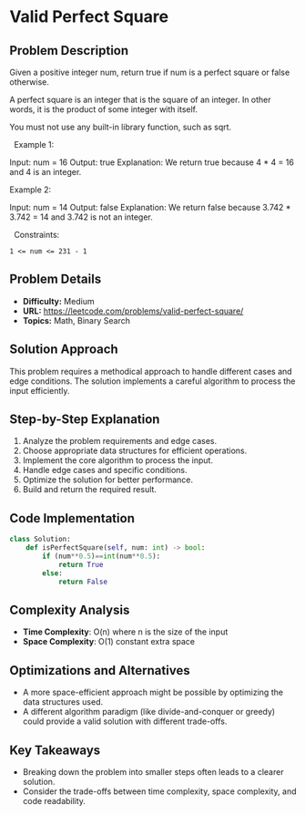 # Valid Perfect Square

## Problem Description

Given a positive integer num, return true if num is a perfect square or false otherwise.

A perfect square is an integer that is the square of an integer. In other words, it is the product of some integer with itself.

You must not use any built-in library function, such as sqrt.

 
Example 1:


Input: num = 16
Output: true
Explanation: We return true because 4 * 4 = 16 and 4 is an integer.


Example 2:


Input: num = 14
Output: false
Explanation: We return false because 3.742 * 3.742 = 14 and 3.742 is not an integer.


 
Constraints:


	1 <= num <= 231 - 1

## Problem Details

- **Difficulty:** Medium
- **URL:** https://leetcode.com/problems/valid-perfect-square/
- **Topics:** Math, Binary Search

## Solution Approach

This problem requires a methodical approach to handle different cases and edge conditions. The solution implements a careful algorithm to process the input efficiently.

## Step-by-Step Explanation

1. Analyze the problem requirements and edge cases.
2. Choose appropriate data structures for efficient operations.
3. Implement the core algorithm to process the input.
4. Handle edge cases and specific conditions.
5. Optimize the solution for better performance.
6. Build and return the required result.

## Code Implementation

```python
class Solution:
    def isPerfectSquare(self, num: int) -> bool:
        if (num**0.5)==int(num**0.5):
            return True
        else:
            return False
```

## Complexity Analysis

- **Time Complexity**: O(n) where n is the size of the input
- **Space Complexity**: O(1) constant extra space

## Optimizations and Alternatives

- A more space-efficient approach might be possible by optimizing the data structures used.
- A different algorithm paradigm (like divide-and-conquer or greedy) could provide a valid solution with different trade-offs.


## Key Takeaways

- Breaking down the problem into smaller steps often leads to a clearer solution.
- Consider the trade-offs between time complexity, space complexity, and code readability.

